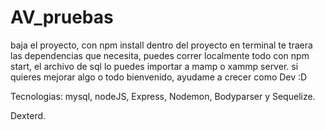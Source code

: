 # AV_pruebas

baja el proyecto, con npm install dentro del proyecto en terminal te traera las dependencias que necesita,
puedes correr localmente todo con npm start, el archivo de sql lo puedes importar a mamp o xammp server.
si quieres mejorar algo o todo bienvenido, ayudame a crecer como Dev :D

Tecnologias: mysql, nodeJS, Express, Nodemon, Bodyparser y Sequelize.

Dexterd.
